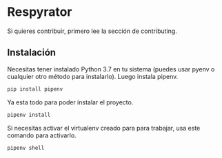 # Respyrator

Si quieres contribuir, primero lee la sección de contributing.

## Instalación

Necesitas tener instalado Python 3.7 en tu sistema (puedes usar pyenv o cualquier otro método para instalarlo). Luego instala pipenv.

```bash
pip install pipenv
```

Ya esta todo para poder instalar el proyecto.

```bash
pipenv install
```

Si necesitas activar el virtualenv creado para para trabajar, usa este comando para activarlo.

```bash
pipenv shell
```
